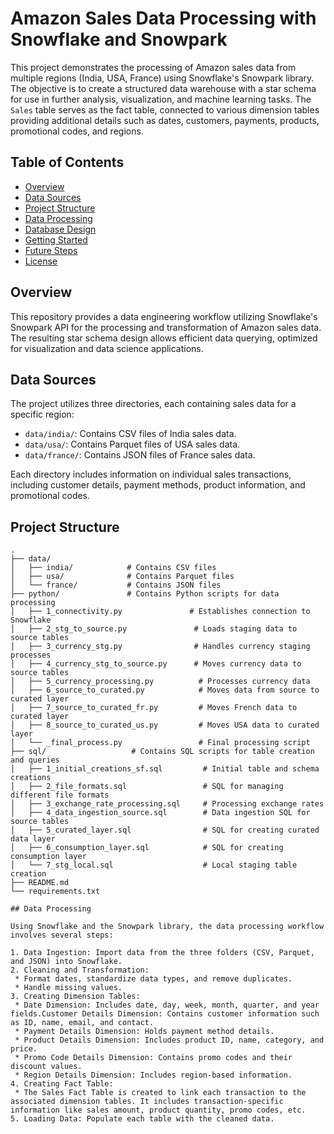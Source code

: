 # Amazon Sales Data Processing with Snowflake and Snowpark

This project demonstrates the processing of Amazon sales data from multiple regions (India, USA, France) using Snowflake's Snowpark library. The objective is to create a structured data warehouse with a star schema for use in further analysis, visualization, and machine learning tasks. The `Sales` table serves as the fact table, connected to various dimension tables providing additional details such as dates, customers, payments, products, promotional codes, and regions.

## Table of Contents

- [Overview](#overview)
- [Data Sources](#data-sources)
- [Project Structure](#project-structure)
- [Data Processing](#data-processing)
- [Database Design](#database-design)
- [Getting Started](#getting-started)
- [Future Steps](#future-steps)
- [License](#license)

## Overview

This repository provides a data engineering workflow utilizing Snowflake's Snowpark API for the processing and transformation of Amazon sales data. The resulting star schema design allows efficient data querying, optimized for visualization and data science applications.

## Data Sources

The project utilizes three directories, each containing sales data for a specific region:
- `data/india/`: Contains CSV files of India sales data.
- `data/usa/`: Contains Parquet files of USA sales data.
- `data/france/`: Contains JSON files of France sales data.

Each directory includes information on individual sales transactions, including customer details, payment methods, product information, and promotional codes.

## Project Structure

```plaintext
.
├── data/
│   ├── india/            # Contains CSV files
│   ├── usa/              # Contains Parquet files
│   └── france/           # Contains JSON files
├── python/               # Contains Python scripts for data processing
│   ├── 1_connectivity.py               # Establishes connection to Snowflake
│   ├── 2_stg_to_source.py               # Loads staging data to source tables
│   ├── 3_currency_stg.py                # Handles currency staging processes
│   ├── 4_currency_stg_to_source.py      # Moves currency data to source tables
│   ├── 5_currency_processing.py          # Processes currency data
│   ├── 6_source_to_curated.py            # Moves data from source to curated layer
│   ├── 7_source_to_curated_fr.py         # Moves French data to curated layer
│   ├── 8_source_to_curated_us.py         # Moves USA data to curated layer
│   └── _final_process.py                 # Final processing script
├── sql/                   # Contains SQL scripts for table creation and queries
│   ├── 1_initial_creations_sf.sql         # Initial table and schema creations
│   ├── 2_file_formats.sql                 # SQL for managing different file formats
│   ├── 3_exchange_rate_processing.sql     # Processing exchange rates
│   ├── 4_data_ingestion_source.sql        # Data ingestion SQL for source tables
│   ├── 5_curated_layer.sql                # SQL for creating curated data layer
│   ├── 6_consumption_layer.sql            # SQL for creating consumption layer
│   └── 7_stg_local.sql                    # Local staging table creation
├── README.md
└── requirements.txt

## Data Processing

Using Snowflake and the Snowpark library, the data processing workflow involves several steps:

1. Data Ingestion: Import data from the three folders (CSV, Parquet, and JSON) into Snowflake.
2. Cleaning and Transformation:
 * Format dates, standardize data types, and remove duplicates.
 * Handle missing values.
3. Creating Dimension Tables:
 * Date Dimension: Includes date, day, week, month, quarter, and year fields.Customer Details Dimension: Contains customer information such as ID, name, email, and contact.
 * Payment Details Dimension: Holds payment method details.
 * Product Details Dimension: Includes product ID, name, category, and price.
 * Promo Code Details Dimension: Contains promo codes and their discount values.
 * Region Details Dimension: Includes region-based information.
4. Creating Fact Table:
 * The Sales Fact Table is created to link each transaction to the associated dimension tables. It includes transaction-specific information like sales amount, product quantity, promo codes, etc.
5. Loading Data: Populate each table with the cleaned data.
